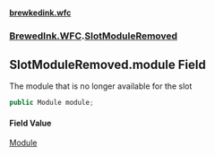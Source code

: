 #### [brewkedink.wfc](index.md 'index')
### [BrewedInk.WFC](BrewedInk_WFC.md 'BrewedInk.WFC').[SlotModuleRemoved](SlotModuleRemoved.md 'BrewedInk.WFC.SlotModuleRemoved')
## SlotModuleRemoved.module Field
The module that is no longer available for the slot  
```csharp
public Module module;
```
#### Field Value
[Module](Module.md 'BrewedInk.WFC.Module')
